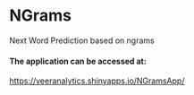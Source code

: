 # NGrams
Next Word Prediction based on ngrams

#### The application can be accessed at:
https://veeranalytics.shinyapps.io/NGramsApp/
